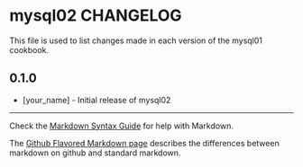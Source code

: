 mysql02 CHANGELOG
=================

This file is used to list changes made in each version of the mysql01 cookbook.

0.1.0
-----
- [your_name] - Initial release of mysql02

- - -
Check the [Markdown Syntax Guide](http://daringfireball.net/projects/markdown/syntax) for help with Markdown.

The [Github Flavored Markdown page](http://github.github.com/github-flavored-markdown/) describes the differences between markdown on github and standard markdown.
